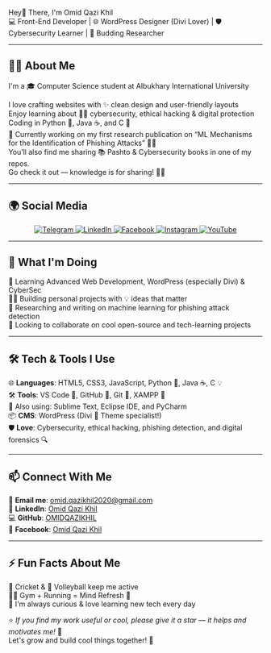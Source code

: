 Hey👋 There, I'm Omid Qazi Khil  
💻 Front-End Developer | 🌐 WordPress Designer (Divi Lover) | 🛡️ Cybersecurity Learner | 📝 Budding Researcher

---

## 🙋‍♂️ About Me
I'm a 🎓 Computer Science student at Albukhary International University

I love crafting websites with ✨ clean design and user-friendly layouts  
Enjoy learning about 🕵️‍♂️ cybersecurity, ethical hacking & digital protection  
Coding in Python 🐍, Java ☕, and C 🧠  
📖 Currently working on my first research publication on “ML Mechanisms for the Identification of Phishing Attacks” 🔬🤖  
You’ll also find me sharing 📚 Pashto & Cybersecurity books in one of my repos.  
Go check it out — knowledge is for sharing! 🔗📖

---

## 🌍 Social Media  

<p align="center">
  <a href="https://t.me/yourtelegramusername" target="_blank">
    <img src="https://img.shields.io/badge/Telegram-2CA5E0?style=for-the-badge&logo=telegram&logoColor=white" alt="Telegram">
  </a>
  <a href="https://www.linkedin.com/in/omid-qazi-khil-62956a27a/" target="_blank">
    <img src="https://img.shields.io/badge/LinkedIn-0077B5?style=for-the-badge&logo=linkedin&logoColor=white" alt="LinkedIn">
  </a>
  <a href="https://www.facebook.com/profile.php?id=100008686566453" target="_blank">
    <img src="https://img.shields.io/badge/Facebook-1877F2?style=for-the-badge&logo=facebook&logoColor=white" alt="Facebook">
  </a>
  <a href="https://www.instagram.com/yourinstagramusername" target="_blank">
    <img src="https://img.shields.io/badge/Instagram-E4405F?style=for-the-badge&logo=instagram&logoColor=white" alt="Instagram">
  </a>
  <a href="https://www.youtube.com/@yourchannelusername" target="_blank">
    <img src="https://img.shields.io/badge/YouTube-FF0000?style=for-the-badge&logo=youtube&logoColor=white" alt="YouTube">
  </a>
</p>



---

## 🚀 What I'm Doing
🌱 Learning Advanced Web Development, WordPress (especially Divi) & CyberSec  
👨‍💻 Building personal projects with 💡 ideas that matter  
📝 Researching and writing on machine learning for phishing attack detection  
🤝 Looking to collaborate on cool open-source and tech-learning projects

---

## 🛠️ Tech & Tools I Use
🌐 **Languages**: HTML5, CSS3, JavaScript, Python 🐍, Java ☕, C 💡  
🛠️ **Tools**: VS Code 🎨, GitHub 🐙, Git 🔧, XAMPP 🧪  
🧠 Also using: Sublime Text, Eclipse IDE, and PyCharm  
📦 **CMS**: WordPress (Divi 🧩 Theme specialist!)  
🛡️ **Love**: Cybersecurity, ethical hacking, phishing detection, and digital forensics 🔍

---

## 📫 Connect With Me
📧 **Email me**: [omid.qazikhil2020@gmail.com](mailto:omid.qazikhil2020@gmail.com)  
🔗 **LinkedIn**: [Omid Qazi Khil](https://www.linkedin.com/in/omid-qazi-khil/)  
💻 **GitHub**: [OMIDQAZIKHIL](https://github.com/OMIDQAZIKHIL)  
📱 **Facebook**: [Omid Qazi Khil](https://www.facebook.com/OmidHimatQazikhil)

---

## ⚡ Fun Facts About Me
🏏 Cricket & 🏐 Volleyball keep me active  
🏃‍♂️ Gym + Running = Mind Refresh 💪  
🧠 I'm always curious & love learning new tech every day  

⭐ _If you find my work useful or cool, please give it a star — it helps and motivates me!_ 🌟  
Let's grow and build cool things together! 🚀
